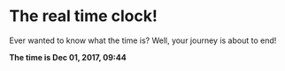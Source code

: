 # The real time clock!

Ever wanted to know what the time is? Well, your journey is about to end!

**The time is Dec 01, 2017, 09:44**